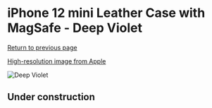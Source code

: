 # iPhone 12 mini Leather Case with MagSafe - Deep Violet

[Return to previous page](/iphone_12)

[High-resolution image from Apple](https://store.storeimages.cdn-apple.com/8756/as-images.apple.com/is/MJYT3?wid=4500&hei=4500&fmt=png)

<div style="width: 500px"><img src="/everyphone/MJYT3.png" alt="Deep Violet"></div>

## Under construction
